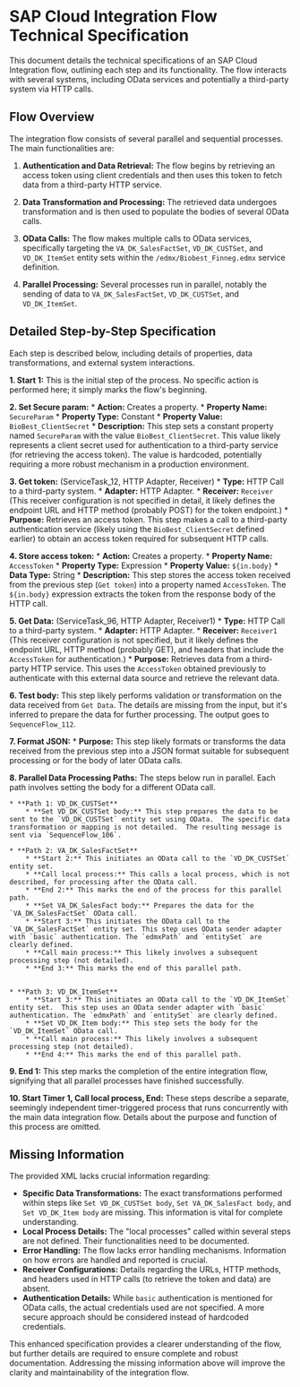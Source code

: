 # SAP Cloud Integration Flow Technical Specification

This document details the technical specifications of an SAP Cloud Integration flow, outlining each step and its functionality.  The flow interacts with several systems, including OData services and potentially a third-party system via HTTP calls.


## Flow Overview

The integration flow consists of several parallel and sequential processes.  The main functionalities are:

1. **Authentication and Data Retrieval:**  The flow begins by retrieving an access token using client credentials and then uses this token to fetch data from a third-party HTTP service.

2. **Data Transformation and Processing:** The retrieved data undergoes transformation and is then used to populate the bodies of several OData calls.

3. **OData Calls:** The flow makes multiple calls to OData services, specifically targeting the `VA_DK_SalesFactSet`, `VD_DK_CUSTSet`, and `VD_DK_ItemSet` entity sets within the `/edmx/Biobest_Finneg.edmx` service definition.

4. **Parallel Processing:**  Several processes run in parallel, notably the sending of data to `VA_DK_SalesFactSet`, `VD_DK_CUSTSet`, and `VD_DK_ItemSet`.

## Detailed Step-by-Step Specification

Each step is described below, including details of properties, data transformations, and external system interactions.

**1. Start 1:**  This is the initial step of the process.  No specific action is performed here; it simply marks the flow's beginning.


**2. Set Secure param:**
    * **Action:** Creates a property.
    * **Property Name:** `SecureParam`
    * **Property Type:** Constant
    * **Property Value:** `BioBest_ClientSecret`
    * **Description:** This step sets a constant property named `SecureParam` with the value `BioBest_ClientSecret`.  This value likely represents a client secret used for authentication to a third-party service (for retrieving the access token).  The value is hardcoded, potentially requiring a more robust mechanism in a production environment.


**3. Get token:** (ServiceTask_12, HTTP Adapter, Receiver)
    * **Type:** HTTP Call to a third-party system.
    * **Adapter:** HTTP Adapter.
    * **Receiver:** `Receiver` (This receiver configuration is not specified in detail, it likely defines the endpoint URL and HTTP method (probably POST) for the token endpoint.)
    * **Purpose:** Retrieves an access token. This step makes a call to a third-party authentication service (likely using the `BioBest_ClientSecret` defined earlier) to obtain an access token required for subsequent HTTP calls.


**4. Store access token:**
    * **Action:** Creates a property.
    * **Property Name:** `AccessToken`
    * **Property Type:** Expression
    * **Property Value:** `${in.body}`
    * **Data Type:** String
    * **Description:** This step stores the access token received from the previous step (`Get token`) into a property named `AccessToken`. The `${in.body}` expression extracts the token from the response body of the HTTP call.


**5. Get Data:** (ServiceTask_96, HTTP Adapter, Receiver1)
    * **Type:** HTTP Call to a third-party system.
    * **Adapter:** HTTP Adapter.
    * **Receiver:** `Receiver1` (This receiver configuration is not specified, but it likely defines the endpoint URL, HTTP method (probably GET), and headers that include the `AccessToken` for authentication.)
    * **Purpose:** Retrieves data from a third-party HTTP service.  This uses the `AccessToken` obtained previously to authenticate with this external data source and retrieve the relevant data.


**6. Test body:** This step likely performs validation or transformation on the data received from `Get Data`. The details are missing from the input, but it's inferred to prepare the data for further processing. The output goes to `SequenceFlow_112`.


**7. Format JSON:**
    * **Purpose:** This step likely formats or transforms the data received from the previous step into a JSON format suitable for subsequent processing or for the body of later OData calls.


**8. Parallel Data Processing Paths:** The steps below run in parallel.  Each path involves setting the body for a different OData call.

    * **Path 1: VD_DK_CUSTSet**
        * **Set VD_DK_CUSTSet body:** This step prepares the data to be sent to the `VD_DK_CUSTSet` entity set using OData.  The specific data transformation or mapping is not detailed.  The resulting message is sent via `SequenceFlow_106`.

    * **Path 2: VA_DK_SalesFactSet**
        * **Start 2:** This initiates an OData call to the `VD_DK_CUSTSet` entity set.
        * **Call local process:** This calls a local process, which is not described, for processing after the OData call.
        * **End 2:** This marks the end of the process for this parallel path.
        * **Set VA_DK_SalesFact body:** Prepares the data for the `VA_DK_SalesFactSet` OData call.
        * **Start 3:** This initiates the OData call to the `VA_DK_SalesFactSet` entity set. This step uses OData sender adapter with `basic` authentication. The `edmxPath` and `entitySet` are clearly defined.
        * **Call main process:** This likely involves a subsequent processing step (not detailed).
        * **End 3:** This marks the end of this parallel path.


    * **Path 3: VD_DK_ItemSet**
        * **Start 3:** This initiates an OData call to the `VD_DK_ItemSet` entity set.  This step uses an OData sender adapter with `basic` authentication. The `edmxPath` and `entitySet` are clearly defined.
        * **Set VD_DK_Item body:** This step sets the body for the `VD_DK_ItemSet` OData call.
        * **Call main process:** This likely involves a subsequent processing step (not detailed).
        * **End 4:** This marks the end of this parallel path.

**9. End 1:** This step marks the completion of the entire integration flow, signifying that all parallel processes have finished successfully.


**10.  Start Timer 1, Call local process, End:** These steps describe a separate, seemingly independent timer-triggered process that runs concurrently with the main data integration flow.  Details about the purpose and function of this process are omitted.


## Missing Information

The provided XML lacks crucial information regarding:

* **Specific Data Transformations:** The exact transformations performed within steps like `Set VD_DK_CUSTSet body`, `Set VA_DK_SalesFact body`, and `Set VD_DK_Item body` are missing. This information is vital for complete understanding.
* **Local Process Details:** The "local processes" called within several steps are not defined. Their functionalities need to be documented.
* **Error Handling:**  The flow lacks error handling mechanisms.  Information on how errors are handled and reported is crucial.
* **Receiver Configurations:**  Details regarding the URLs, HTTP methods, and headers used in HTTP calls (to retrieve the token and data) are absent.
* **Authentication Details:** While `basic` authentication is mentioned for OData calls, the actual credentials used are not specified. A more secure approach should be considered instead of hardcoded credentials.



This enhanced specification provides a clearer understanding of the flow, but further details are required to ensure complete and robust documentation.  Addressing the missing information above will improve the clarity and maintainability of the integration flow.
